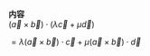 **内容**  
$(\vec a\times\vec b)\cdot(\lambda\vec c+\mu\vec d)$  
  
$=\lambda(\vec a\times\vec b)\cdot\vec c+ \mu(\vec a\times\vec b)\cdot\vec d$  
